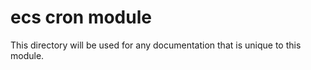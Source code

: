 # ecs cron module

This directory will be used for any documentation that is unique to this module.
